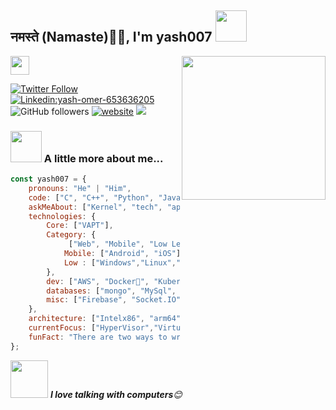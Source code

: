 <h2>नमस्ते (Namaste)🙏🏻, I'm yash007  <img src="https://media.giphy.com/media/z00XCKBng2nohbUr98/giphy.gif" width="50"></h2>
<img align='right' src="https://media.giphy.com/media/LEe5yo2E9Fi3FmuEPK/giphy.gif" width="230">
<p><img src="https://media.giphy.com/media/hrMMLR9o9EYZnBBqFA/giphy.gif" width="30"> 
</em></p>

[![Twitter Follow](https://img.shields.io/twitter/follow/yash_omer?label=Follow)](https://twitter.com/intent/follow?screen_name=yash_omer)
[![Linkedin:yash-omer-653636205 ](https://img.shields.io/badge/-yash007-blue?style=flat-square&logo=Linkedin&logoColor=white&link=https://www.linkedin.com/in/yash-omer-653636205)](https://www.linkedin.com/in/yash-omer-653636205/)![GitHub followers](https://img.shields.io/github/followers/anmol098?label=Follow&style=social)
[![website](https://img.shields.io/badge/Website-46a2f1.svg?&style=flat-square&logo=Google-Chrome&logoColor=white&link=https://anmolsingh.me/)](https://anmolsingh.me/)
![](https://visitor-badge.glitch.me/badge?page_id=anmol098.anmol098)


### <img src="https://media.giphy.com/media/C2WsX4EhIUIILQYCJp/giphy.gif" width="50"> A little more about me...  

```javascript
const yash007 = {
    pronouns: "He" | "Him",
    code: ["C", "C++", "Python", "Java", "Android"],
    askMeAbout: ["Kernel", "tech", "app dev", "Linux kernel", "Malware Analysis", "iOS", "Android"],
    technologies: {
        Core: ["VAPT"],
        Category: {
             ["Web", "Mobile", "Low Level"],
            Mobile: ["Android", "iOS"],
            Low : ["Windows","Linux","macOS"]
        },
        dev: ["AWS", "Docker🐳", "Kubernetes", "LXC"],
        databases: ["mongo", "MySql", "sqlite"],
        misc: ["Firebase", "Socket.IO", "selenium", "open-cv", "php", "SuiteApp"]
    },
    architecture: ["Intelx86", "arm64", "aarch64"],
    currentFocus: ["HyperVisor","Virtualization","QEMU],
    funFact: "There are two ways to write error-free programs; only the third one works"
};
```

<img src="https://media.giphy.com/media/VPZU7OKgjyEI7HetU0/giphy.gif" width="60"> <em><b>I love talking with computers</b>😊</em>

